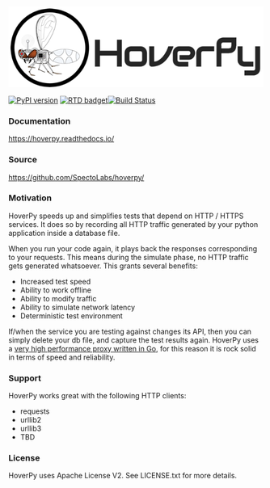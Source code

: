 ![](docs/hoverpy_logo.png)

[![PyPI version](https://badge.fury.io/py/hoverpy.svg)](https://pypi.python.org/pypi/hoverpy) [![RTD badget](https://readthedocs.org/projects/hoverpy/badge/?version=latest)](http://hoverpy.readthedocs.io/en/latest/)[![Build Status](https://travis-ci.org/SpectoLabs/hoverpy.svg?branch=master)](https://travis-ci.org/SpectoLabs/hoverpy)

### Documentation

https://hoverpy.readthedocs.io/

### Source

https://github.com/SpectoLabs/hoverpy/

### Motivation

HoverPy speeds up and simplifies tests that depend on HTTP / HTTPS services. It does so by recording all HTTP traffic generated by your python application inside a database file. 

When you run your code again, it plays back the responses corresponding to your requests. This means during the simulate phase, no HTTP traffic gets generated whatsoever. This grants several benefits:

- Increased test speed
- Ability to work offline
- Ability to modify traffic
- Ability to simulate network latency
- Deterministic test environment

If/when the service you are testing against changes its API, then you can simply delete your db file, and capture the test results again. HoverPy uses a [very high performance proxy written in Go](http://hoverfly.io), for this reason it is rock solid in terms of speed and reliability.

### Support

HoverPy works great with the following HTTP clients:

- requests
- urllib2
- urllib3
- TBD

### License

HoverPy uses Apache License V2. See LICENSE.txt for more details.
